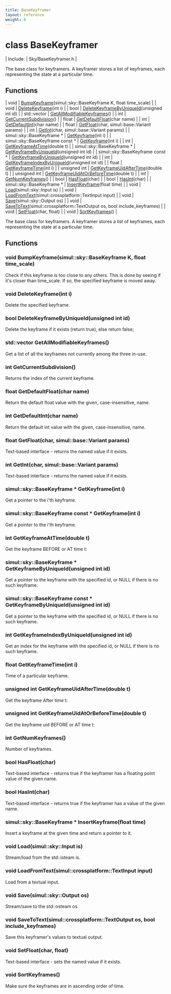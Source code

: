 ```yaml
---
title: BaseKeyframer
layout: reference
weight: 0
---
```

class BaseKeyframer
===

| Include: | Sky/BaseKeyframer.h |

The base class for keyframers. A keyframer stores a list of keyframes, each representing the state at
a particular time.
  


Functions
---

| void | [BumpKeyframe](#BumpKeyframe)(simul::sky::BaseKeyframe K, float time_scale) |
| void | [DeleteKeyframe](#DeleteKeyframe)(int i) |
| bool | [DeleteKeyframeByUniqueId](#DeleteKeyframeByUniqueId)(unsigned int id) |
| std::vector | [GetAllModifiableKeyframes](#GetAllModifiableKeyframes)() |
| int | [GetCurrentSubdivision](#GetCurrentSubdivision)() |
| float | [GetDefaultFloat](#GetDefaultFloat)(char name) |
| int | [GetDefaultInt](#GetDefaultInt)(char name) |
| float | [GetFloat](#GetFloat)(char, simul::base::Variant params) |
| int | [GetInt](#GetInt)(char, simul::base::Variant params) |
| simul::sky::BaseKeyframe * | [GetKeyframe](#GetKeyframe)(int i) |
| simul::sky::BaseKeyframe  const * | [GetKeyframe](#GetKeyframe)(int i) |
| int | [GetKeyframeAtTime](#GetKeyframeAtTime)(double t) |
| simul::sky::BaseKeyframe * | [GetKeyframeByUniqueId](#GetKeyframeByUniqueId)(unsigned int id) |
| simul::sky::BaseKeyframe  const * | [GetKeyframeByUniqueId](#GetKeyframeByUniqueId)(unsigned int id) |
| int | [GetKeyframeIndexByUniqueId](#GetKeyframeIndexByUniqueId)(unsigned int id) |
| float | [GetKeyframeTime](#GetKeyframeTime)(int i) |
| unsigned int | [GetKeyframeUidAfterTime](#GetKeyframeUidAfterTime)(double t) |
| unsigned int | [GetKeyframeUidAtOrBeforeTime](#GetKeyframeUidAtOrBeforeTime)(double t) |
| int | [GetNumKeyframes](#GetNumKeyframes)() |
| bool | [HasFloat](#HasFloat)(char) |
| bool | [HasInt](#HasInt)(char) |
| simul::sky::BaseKeyframe * | [InsertKeyframe](#InsertKeyframe)(float time) |
| void | [Load](#Load)(simul::sky::Input is) |
| void | [LoadFromText](#LoadFromText)(simul::crossplatform::TextInput input) |
| void | [Save](#Save)(simul::sky::Output os) |
| void | [SaveToText](#SaveToText)(simul::crossplatform::TextOutput os, bool include_keyframes) |
| void | [SetFloat](#SetFloat)(char, float) |
| void | [SortKeyframes](#SortKeyframes)() |

The base class for keyframers. A keyframer stores a list of keyframes, each representing the state at
a particular time.
  


Functions
---

### <a name="BumpKeyframe"/>void BumpKeyframe(simul::sky::BaseKeyframe K, float time_scale)
Check if this keyframe is too close to any others. This is done by seeing if it's closer than time_scale.
If so, the specified keyframe is moved away.

### <a name="DeleteKeyframe"/>void DeleteKeyframe(int i)
Delete the specified keyframe.

### <a name="DeleteKeyframeByUniqueId"/>bool DeleteKeyframeByUniqueId(unsigned int id)
Delete the keyframe if it exists (return true), else return false;

### <a name="GetAllModifiableKeyframes"/>std::vector GetAllModifiableKeyframes()
Get a list of all the keyframes not currently among the three in-use.

### <a name="GetCurrentSubdivision"/>int GetCurrentSubdivision()
Returns the index of the current keyframe.

### <a name="GetDefaultFloat"/>float GetDefaultFloat(char name)
Return the default float value with the given, case-insensitive, name.

### <a name="GetDefaultInt"/>int GetDefaultInt(char name)
Return the default int value with the given, case-insensitive, name.

### <a name="GetFloat"/>float GetFloat(char, simul::base::Variant params)
Text-based interface - returns the named value if it exists.

### <a name="GetInt"/>int GetInt(char, simul::base::Variant params)
Text-based interface - returns the named value if it exists.

### <a name="GetKeyframe"/>simul::sky::BaseKeyframe * GetKeyframe(int i)
Get a pointer to the i'th keyframe.

### <a name="GetKeyframe"/>simul::sky::BaseKeyframe  const * GetKeyframe(int i)
Get a pointer to the i'th keyframe.

### <a name="GetKeyframeAtTime"/>int GetKeyframeAtTime(double t)
Get the keyframe BEFORE or AT time t:

### <a name="GetKeyframeByUniqueId"/>simul::sky::BaseKeyframe * GetKeyframeByUniqueId(unsigned int id)
Get a pointer to the keyframe with the specified id, or NULL if there is no such keyframe.

### <a name="GetKeyframeByUniqueId"/>simul::sky::BaseKeyframe  const * GetKeyframeByUniqueId(unsigned int id)
Get a pointer to the keyframe with the specified id, or NULL if there is no such keyframe.

### <a name="GetKeyframeIndexByUniqueId"/>int GetKeyframeIndexByUniqueId(unsigned int id)
Get an index for the keyframe with the specified id, or NULL if there is no such keyframe.

### <a name="GetKeyframeTime"/>float GetKeyframeTime(int i)
Time of a particular keyframe.

### <a name="GetKeyframeUidAfterTime"/>unsigned int GetKeyframeUidAfterTime(double t)
Get the keyframe After time t:

### <a name="GetKeyframeUidAtOrBeforeTime"/>unsigned int GetKeyframeUidAtOrBeforeTime(double t)
Get the keyframe uid BEFORE or AT time t:

### <a name="GetNumKeyframes"/>int GetNumKeyframes()
Number of keyframes.

### <a name="HasFloat"/>bool HasFloat(char)
Text-based interface - returns true if the keyframer has a floating point value of the given name.

### <a name="HasInt"/>bool HasInt(char)
Text-based interface - returns true if the keyframer has a value of the given name.

### <a name="InsertKeyframe"/>simul::sky::BaseKeyframe * InsertKeyframe(float time)
Insert a keyframe at the given time and return a pointer to it.

### <a name="Load"/>void Load(simul::sky::Input is)
Stream/load from the std::isteam is.

### <a name="LoadFromText"/>void LoadFromText(simul::crossplatform::TextInput input)
Load from a textual input.

### <a name="Save"/>void Save(simul::sky::Output os)
Stream/save  to the std::osteam os.

### <a name="SaveToText"/>void SaveToText(simul::crossplatform::TextOutput os, bool include_keyframes)
Save this keyframer's values to textual output.

### <a name="SetFloat"/>void SetFloat(char, float)
Text-based interface - sets the named value if it exists.

### <a name="SortKeyframes"/>void SortKeyframes()
Make sure the keyframes are in ascending order of time.
